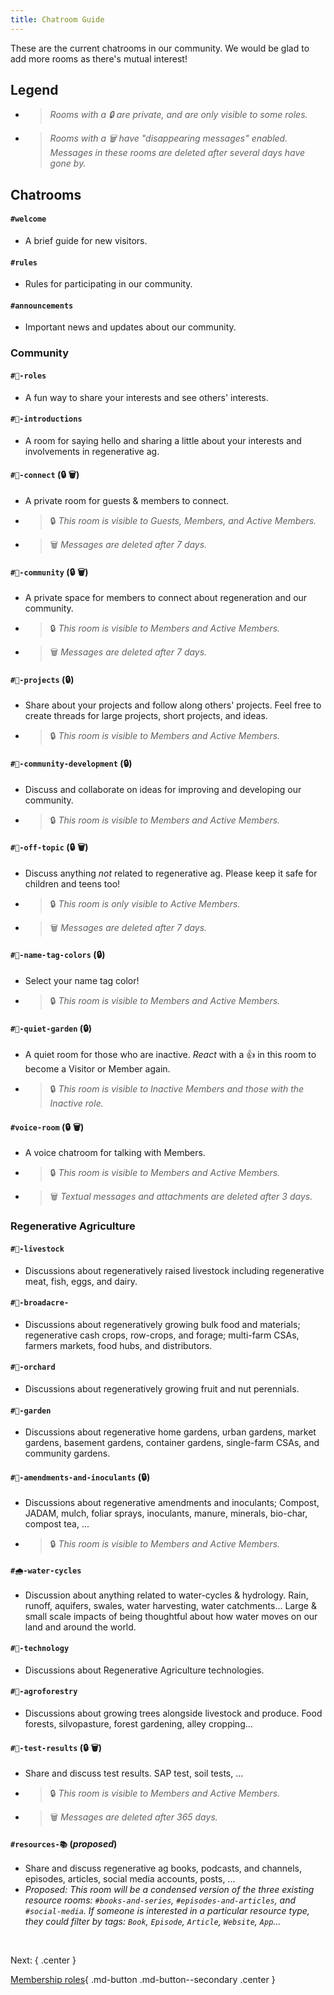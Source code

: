 ```yaml
---
title: Chatroom Guide
---
```


<style>
    .md-typeset ul li {
        list-style-type: none !important;
        margin-left: 0.4rem  !important;
    }
    .md-typeset ul li:nth-of-type(2) {
        margin-top: 1rem !important;
    }
</style>

These are the current chatrooms in our community. We would be glad to add more rooms as there's mutual interest!



## Legend
- > _Rooms with a 🔒 are private, and are only visible to some roles._

- > _Rooms with a 🗑 have "disappearing messages" enabled. Messages in these rooms are deleted after several days have gone by._



## Chatrooms

#### **`#welcome`**
- A brief guide for new visitors.

#### **`#rules`**
- Rules for participating in our community.

#### **`#announcements`**
- Important news and updates about our community.



### Community

#### **`#🌾-roles`**
- A fun way to share your interests and see others' interests.

#### **`#👋-introductions`**
- A room for saying hello and sharing a little about your interests and involvements in regenerative ag.

#### **`#💬-connect`** (🔒 🗑)
- A private room for guests & members to connect.
- > 🔒 _This room is visible to Guests, Members, and Active Members._
- > 🗑 _Messages are deleted after 7 days._

#### **`#💞-community`** (🔒 🗑)
- A private space for members to connect about regeneration and our community.
- > 🔒 _This room is visible to Members and Active Members._
- > 🗑 _Messages are deleted after 7 days._


#### **`#📔-projects`** (🔒)
- Share about your projects and follow along others' projects. Feel free to create threads for large projects, short projects, and ideas.
- > 🔒 _This room is visible to Members and Active Members._

#### **`#🤝-community-development`** (🔒)
- Discuss and collaborate on ideas for improving and developing our community.
- > 🔒 _This room is visible to Members and Active Members._

#### **`#🎨-off-topic`** (🔒 🗑)
- Discuss anything _not_ related to regenerative ag. Please keep it safe for children and teens too! 
- > 🔒 _This room is only visible to Active Members._
- > 🗑 _Messages are deleted after 7 days._

#### **`#🌈-name-tag-colors`** (🔒)
- Select your name tag color!
- > 🔒 _This room is visible to Members and Active Members._

#### **`#🌷-quiet-garden`** (🔒)
- A quiet room for those who are inactive. _React_ with a 👍 in this room to become a Visitor or Member again.
- > 🔒 _This room is visible to Inactive Members and those with the Inactive role._

#### **`#voice-room`** (🔒 🗑)
- A voice chatroom for talking with Members.
- > 🔒 _This room is visible to Members and Active Members._
- > 🗑 _Textual messages and attachments are deleted after 3 days._




### Regenerative Agriculture

#### **`#🐷-livestock`** 
- Discussions about regeneratively raised livestock including regenerative meat, fish, eggs, and dairy.

#### **`#🌽-broadacre-`**
- Discussions about regeneratively growing bulk food and materials; regenerative cash crops, row-crops, and forage; multi-farm CSAs, farmers markets, food hubs, and distributors.

#### **`#🍏-orchard`**
- Discussions about regeneratively growing fruit and nut perennials.

#### **`#🍅-garden`**
- Discussions about regenerative home gardens, urban gardens, market gardens, basement gardens, container gardens, single-farm CSAs, and community gardens.

#### **`#🦠-amendments-and-inoculants`** (🔒)
- Discussions about regenerative amendments and inoculants; Compost, JADAM, mulch, foliar sprays, inoculants, manure, minerals, bio-char, compost tea, ...
- > 🔒 _This room is visible to Members and Active Members._

#### **`#🌧-water-cycles`** 
- Discussion about anything related to water-cycles & hydrology.  Rain, runoff, aquifers, swales, water harvesting, water catchments... Large & small scale impacts of being thoughtful about how water moves on our land and around the world.

#### **`#🚜-technology`**
- Discussions about Regenerative Agriculture technologies.

#### **`#🌳-agroforestry`**
- Discussions about growing trees alongside livestock and produce. Food forests, silvopasture, forest gardening, alley cropping...

#### **`#🔬-test-results`** (🔒 🗑)
- Share and discuss test results. SAP test, soil tests, ...
- > 🔒 _This room is visible to Members and Active Members._
- > 🗑 _Messages are deleted after 365 days._

#### **`#resources-📚`** (_proposed_)
- Share and discuss regenerative ag books, podcasts, and channels, episodes, articles, social media accounts, posts, ...
- _Proposed: This room will be a condensed version of the three existing resource rooms: `#books-and-series`, `#episodes-and-articles`, and `#social-media`. If someone is interested in a particular resource type, they could filter by tags: `Book`, `Episode`, `Article`, `Website`, `App`..._

&nbsp;

Next:
{ .center }

[Membership roles](roles.md){ .md-button .md-button--secondary .center }